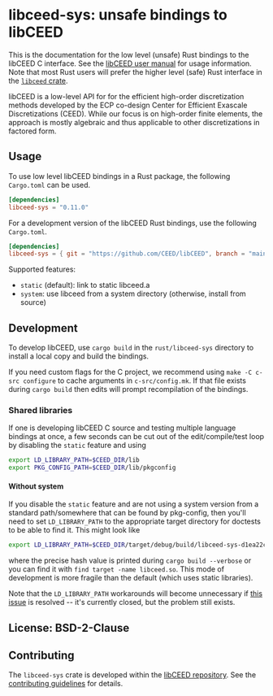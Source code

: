 # libceed-sys: unsafe bindings to libCEED

This is the documentation for the low level (unsafe) Rust bindings to the libCEED C interface.
See the [libCEED user manual](https://libceed.org) for usage information.
Note that most Rust users will prefer the higher level (safe) Rust interface in the [`libceed` crate](https://docs.rs/libceed).

libCEED is a low-level API for for the efficient high-order discretization methods developed by the ECP co-design Center for Efficient Exascale Discretizations (CEED).
While our focus is on high-order finite elements, the approach is mostly algebraic and thus applicable to other discretizations in factored form.

## Usage

To use low level libCEED bindings in a Rust package, the following `Cargo.toml` can be used.
```toml
[dependencies]
libceed-sys = "0.11.0"
```

For a development version of the libCEED Rust bindings, use the following `Cargo.toml`.
```toml
[dependencies]
libceed-sys = { git = "https://github.com/CEED/libCEED", branch = "main" }
```

Supported features:
* `static` (default): link to static libceed.a
* `system`: use libceed from a system directory (otherwise, install from source)

## Development

To develop libCEED, use `cargo build` in the `rust/libceed-sys` directory to install a local copy and build the bindings.

If you need custom flags for the C project, we recommend using `make -C c-src configure` to cache arguments in `c-src/config.mk`.
If that file exists during `cargo build` then edits will prompt recompilation of the bindings.

### Shared libraries
If one is developing libCEED C source and testing multiple language bindings at once, a few seconds can be cut out of the edit/compile/test loop by disabling the `static` feature and using

```bash
export LD_LIBRARY_PATH=$CEED_DIR/lib
export PKG_CONFIG_PATH=$CEED_DIR/lib/pkgconfig
```

#### Without system
If you disable the `static` feature and are not using a system version from a standard path/somewhere that can be found by pkg-config, then you'll need to set `LD_LIBRARY_PATH` to the appropriate target directory for doctests to be able to find it.
This might look like

```bash
export LD_LIBRARY_PATH=$CEED_DIR/target/debug/build/libceed-sys-d1ea22c6e1ad3f23/out/lib
```

where the precise hash value is printed during `cargo build --verbose` or you can find it with `find target -name libceed.so`.
This mode of development is more fragile than the default (which uses static libraries).

Note that the `LD_LIBRARY_PATH` workarounds will become unnecessary if [this issue](https://github.com/rust-lang/cargo/issues/1592) is resolved -- it's currently closed, but the problem still exists.

## License: BSD-2-Clause

## Contributing

The `libceed-sys` crate is developed within the [libCEED repository](https://github.com/CEED/libCEED).
See the [contributing guidelines](https://libceed.org/en/latest/CONTRIBUTING/) for details.
